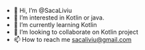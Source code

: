 - 👋 Hi, I’m @SacaLiviu
- 👀 I’m interested in Kotlin or java.
- 🌱 I’m currently learning Kotlin
- 💞️ I’m looking to collaborate on Kotlin project 
- 📫 How to reach me sacaliviu@gmail.com

<!---
SacaLiviu/SacaLiviu is a ✨ special ✨ repository because its `README.md` (this file) appears on your GitHub profile.
You can click the Preview link to take a look at your changes.
--->
